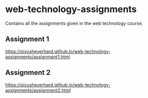 # web-technology-assignments
Contains all the assignments given in the web technology course.
## Assignment 1
https://piyusheverhard.github.io/web-technology-assignments/assignment1.html
## Assignment 2
https://piyusheverhard.github.io/web-technology-assignments/assignment2.html
